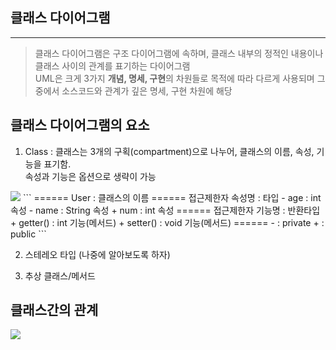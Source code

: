 ## 클래스 다이어그램
---
> 클래스 다이어그램은 구조 다이어그램에 속하며, 클래스 내부의 정적인 내용이나 클래스 사이의 관계를 표기하는 다이어그램  
UML은 크게 3가지 **개념, 명세, 구현**의 차원들로 목적에 따라 다르게 사용되며 그중에서 소스코드와 관계가 깊은 명세, 구현 
차원에 해당

## 클래스 다이어그램의 요소
1. Class : 클래스는 3개의 구획(compartment)으로 나누어, 클래스의 이름, 속성, 기능을 표기함.  
           속성과 기능은 옵션으로 생략이 가능
<img src="organize-my-thoughts\ClassDiagram\클래스 예시.png">
```
======
User : 클래스의 이름
======
접근제한자 속성명 : 타입
- age : int       속성
- name : String   속성
+ num : int       속성
======
접근제한자 기능명 : 반환타입
+ getter() : int  기능(메서드)
+ setter() : void 기능(메서드)
======
- : private 
+ : public
```

2. 스테레오 타입 (나중에 알아보도록 하자)

3. 추상 클래스/메서드

## 클래스간의 관계
<img src="organize-my-thoughts\ClassDiagram\클래스간 관계.png">